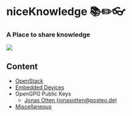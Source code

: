 # niceKnowledge  :books::pencil2::eyeglasses:
### A Place to share knowledge

![](http://i.imgur.com/SWoGYMR.gif)

## Content
- [OpenStack](openstack)
- [Embedded Devices](embedded_devices)
- OpenGPG Public Keys
  - [Jonas Otten (jonasotten@posteo.de)](keys/jonasotten_posteo-de.asc)
- [Miscellaneous](miscellaneous)

